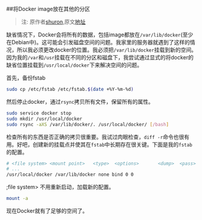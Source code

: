 
##将Docker image放在其他的分区

>注: 原作者[shuron](http://alexander.holbreich.org/author/admin/),原文[地址](http://alexander.holbreich.org/2014/07/moving-docker-images-different-partition/)

缺省情况下，Docker会将所有的数据，包括image都放在```/var/lib/docker```(至少在Debian中)。这可能会引发磁盘空间的问题。我家里的服务器就遇到了这样的情况，所以我必须更改docker的位置。我必须把```/var/lib/docker```挂载到新的空间。因为我的```/var```和```/usr```挂载在不同的分区和磁盘下，我尝试通过显式的将docker的缺省位置挂载到```/usr/local/docker```下来解决空间的问题。

首先，备份fstab

```bash
sudo cp /etc/fstab /etc/fstab.$(date +%Y-%m-%d)
```
然后停止docker，通过```rsync```拷贝所有文件，保留所有的属性。
```bash
sudo service docker stop
sudo mkdir /usr/local/docker
sudo rsync -aXS /var/lib/docker/. /usr/local/docker/ [/bash]
```
检查所有的东西是否正确的拷贝很重要。我试过肉眼检查，```diff -r```命令也很有用。好吧，创建新的挂载点并使其在```fstab```中长期存在很关键。下面是我的```fstab```的配置。
```bash
# <file system> <mount point>   <type>  <options>       <dump>  <pass>
# ...
/usr/local/docker /var/lib/docker none bind 0 0
```
;file system> <mount point> <type> <options> <dump> <pass>
不用重新启动，加载新的配置。


```bash
mount -a
```

现在Docker就有了足够的空间了。
